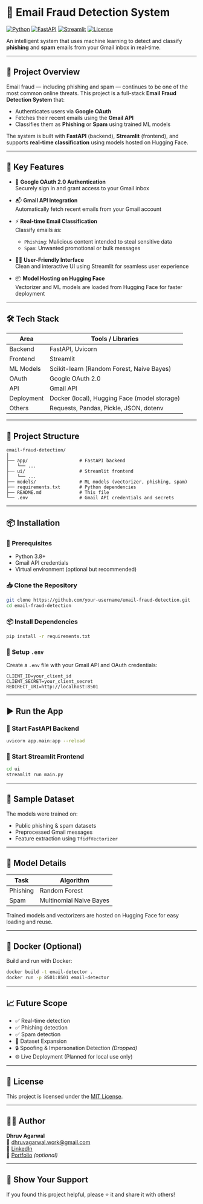 
# 📧 Email Fraud Detection System

[![Python](https://img.shields.io/badge/Python-3.8+-blue?logo=python)](https://www.python.org/)
[![FastAPI](https://img.shields.io/badge/Backend-FastAPI-green?logo=fastapi)](https://fastapi.tiangolo.com/)
[![Streamlit](https://img.shields.io/badge/Frontend-Streamlit-red?logo=streamlit)](https://streamlit.io/)
[![License](https://img.shields.io/badge/License-MIT-blue.svg)](LICENSE)

An intelligent system that uses machine learning to detect and classify **phishing** and **spam** emails from your Gmail inbox in real-time.

---

## 🚀 Project Overview

Email fraud — including phishing and spam — continues to be one of the most common online threats. This project is a full-stack **Email Fraud Detection System** that:
- Authenticates users via **Google OAuth**
- Fetches their recent emails using the **Gmail API**
- Classifies them as **Phishing** or **Spam** using trained ML models

The system is built with **FastAPI** (backend), **Streamlit** (frontend), and supports **real-time classification** using models hosted on Hugging Face.

---

## 🧠 Key Features

- 🔐 **Google OAuth 2.0 Authentication**  
  Securely sign in and grant access to your Gmail inbox

- 📬 **Gmail API Integration**  
  Automatically fetch recent emails from your Gmail account

- ⚡ **Real-time Email Classification**  
  Classify emails as:
  - `Phishing`: Malicious content intended to steal sensitive data
  - `Spam`: Unwanted promotional or bulk messages

- 🧑‍💻 **User-Friendly Interface**  
  Clean and interactive UI using Streamlit for seamless user experience

- 📦 **Model Hosting on Hugging Face**  
  Vectorizer and ML models are loaded from Hugging Face for faster deployment

---

## 🛠️ Tech Stack

| Area       | Tools / Libraries                                  |
|------------|----------------------------------------------------|
| Backend    | FastAPI, Uvicorn                                   |
| Frontend   | Streamlit                                          |
| ML Models  | Scikit-learn (Random Forest, Naive Bayes)          |
| OAuth      | Google OAuth 2.0                                   |
| API        | Gmail API                                          |
| Deployment | Docker (local), Hugging Face (model storage)       |
| Others     | Requests, Pandas, Pickle, JSON, dotenv             |

---

## 📁 Project Structure

```
email-fraud-detection/
│
├── app/                   # FastAPI backend
│   └── ...               
├── ui/                    # Streamlit frontend
│   └── ...
├── models/                # ML models (vectorizer, phishing, spam)
├── requirements.txt       # Python dependencies
├── README.md              # This file
└── .env                   # Gmail API credentials and secrets
```

---

## 📦 Installation

### 🔧 Prerequisites
- Python 3.8+
- Gmail API credentials
- Virtual environment (optional but recommended)

### 📥 Clone the Repository
```bash
git clone https://github.com/your-username/email-fraud-detection.git
cd email-fraud-detection
```

### 📦 Install Dependencies
```bash
pip install -r requirements.txt
```

### 🔑 Setup `.env`
Create a `.env` file with your Gmail API and OAuth credentials:
```env
CLIENT_ID=your_client_id
CLIENT_SECRET=your_client_secret
REDIRECT_URI=http://localhost:8501
```

---

## ▶️ Run the App

### 🔹 Start FastAPI Backend
```bash
uvicorn app.main:app --reload
```

### 🔹 Start Streamlit Frontend
```bash
cd ui
streamlit run main.py
```

---

## 🧪 Sample Dataset

The models were trained on:
- Public phishing & spam datasets
- Preprocessed Gmail messages
- Feature extraction using `TfidfVectorizer`

---

## 🧠 Model Details

| Task         | Algorithm        |
|--------------|------------------|
| Phishing     | Random Forest    |
| Spam         | Multinomial Naive Bayes |

Trained models and vectorizers are hosted on Hugging Face for easy loading and reuse.

---

## 🐳 Docker (Optional)

Build and run with Docker:

```bash
docker build -t email-detector .
docker run -p 8501:8501 email-detector
```

---

## 📈 Future Scope

- ✅ Real-time detection
- ✅ Phishing detection
- ✅ Spam detection
- 🔄 Dataset Expansion
- 🔒 Spoofing & Impersonation Detection *(Dropped)*
- 🌐 Live Deployment (Planned for local use only)

---

## 📄 License

This project is licensed under the [MIT License](LICENSE).

---

## 🙋‍♂️ Author

**Dhruv Agarwal**  
📧 dhruvagarwal.work@gmail.com  
🔗 [LinkedIn](https://www.linkedin.com/in/your-link-here)  
💼 [Portfolio](https://your-portfolio-link.com) *(optional)*

---

## 🌟 Show Your Support

If you found this project helpful, please ⭐ it and share it with others!

